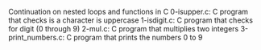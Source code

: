 Continuation on nested loops and functions in C
0-isupper.c: C program that checks is a character is uppercase
1-isdigit.c: C program that checks for digit (0 through 9)
2-mul.c: C program that multiplies two integers
3-print_numbers.c: C program that prints the numbers 0 to 9
